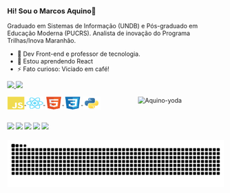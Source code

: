 ### Hi! Sou o Marcos Aquino👋
Graduado em Sistemas de Informação (UNDB) e Pós-graduado em Educação Moderna (PUCRS).
Analista de inovação do Programa Trilhas/Inova Maranhão.

- 🔭 Dev Front-end e professor de tecnologia. 
- 🌱 Estou aprendendo React
- ⚡ Fato curioso: Viciado em café!

 <div>
  <a href="https://github.com/marcosaquinojr">
  <img height="160em" src="https://github-readme-stats.vercel.app/api?username=marcosaquinojr&show_icons=true&theme=dark&include_all_commits=true&count_private=true"/>
  <img height="160em" src="https://github-readme-stats.vercel.app/api/top-langs/?username=marcosaquinojr&layout=compact&langs_count=7&theme=dark"/>
</div>
  
  <div style="display: inline_block"><br>
  <img align="center" alt="Aquino-Js" height="30" width="40" src="https://raw.githubusercontent.com/devicons/devicon/master/icons/javascript/javascript-plain.svg">
  <img align="center" alt="Aquino-React" height="30" width="40" src="https://raw.githubusercontent.com/devicons/devicon/master/icons/react/react-original.svg">
  <img align="center" alt="Aquino-HTML" height="30" width="40" src="https://raw.githubusercontent.com/devicons/devicon/master/icons/html5/html5-original.svg">
  <img align="center" alt="Aquino-CSS" height="30" width="40" src="https://raw.githubusercontent.com/devicons/devicon/master/icons/css3/css3-original.svg">
  <img align="center" alt="Aquino-Python" height="30" width="40" src="https://raw.githubusercontent.com/devicons/devicon/master/icons/python/python-original.svg">
  <img align="right" alt="Aquino-yoda" height="100" width="200"  src="https://qph.fs.quoracdn.net/main-qimg-9725f43386f85c2923a8bf1c073244b2">
</div>
  
  
   ##
 
<div> 
  <a href="https://www.youtube.com/channel/UC6wgdP5ENZVOcCzWqeEVLMw" target="_blank"><img src="https://img.shields.io/badge/YouTube-FF0000?style=for-the-badge&logo=youtube&logoColor=white" target="_blank"></a>
  <a href="https://instagram.com/marcosaquinojr" target="_blank"><img src="https://img.shields.io/badge/-Instagram-%23E4405F?style=for-the-badge&logo=instagram&logoColor=white" target="_blank"></a>
 	<a href="https://www.twitch.tv/marcosaquinojr" target="_blank"><img src="https://img.shields.io/badge/Twitch-9146FF?style=for-the-badge&logo=twitch&logoColor=white" target="_blank"></a>
  <a href = "mailto:marcosaquinojunior@gmail.com"><img src="https://img.shields.io/badge/-Gmail-%23333?style=for-the-badge&logo=gmail&logoColor=white" target="_blank"></a>
  <a href="https://www.linkedin.com/in/marcosaquinojr" target="_blank"><img src="https://img.shields.io/badge/-LinkedIn-%230077B5?style=for-the-badge&logo=linkedin&logoColor=white" target="_blank"></a> 
 
  ![Snake animation](https://github.com/marcosaquinojr/marcosaquinojr/blob/output/github-contribution-grid-snake.svg)
 
</div>
